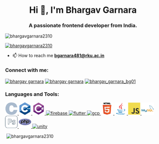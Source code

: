 <h1 align="center">Hi 👋, I'm Bhargav Garnara</h1>
<h3 align="center">A passionate frontend developer from India.</h3>

<p align="left"> <img src="https://komarev.com/ghpvc/?username=bhargavgarnara2310&label=Profile%20views&color=0e75b6&style=flat" alt="bhargavgarnara2310" /> </p>

<p align="left"> <a href="https://github.com/ryo-ma/github-profile-trophy"><img src="https://github-profile-trophy.vercel.app/?username=bhargavgarnara2310" alt="bhargavgarnara2310" /></a> </p>

- 📫 How to reach me **bgarnara481@rku.ac.in**

<h3 align="left">Connect with me:</h3>
<p align="left">
<a href="https://linkedin.com/in/bhargav garnara" target="blank"><img align="center" src="https://cdn.jsdelivr.net/npm/simple-icons@3.0.1/icons/linkedin.svg" alt="bhargav garnara" height="30" width="40" /></a>
<a href="https://fb.com/bhargav garnara" target="blank"><img align="center" src="https://cdn.jsdelivr.net/npm/simple-icons@3.0.1/icons/facebook.svg" alt="bhargav garnara" height="30" width="40" /></a>
<a href="https://instagram.com/bhargav_garnara_bg01" target="blank"><img align="center" src="https://cdn.jsdelivr.net/npm/simple-icons@3.0.1/icons/instagram.svg" alt="bhargav_garnara_bg01" height="30" width="40" /></a>
</p>

<h3 align="left">Languages and Tools:</h3>
<p align="left"> <a href="https://www.cprogramming.com/" target="_blank"> <img src="https://raw.githubusercontent.com/devicons/devicon/master/icons/c/c-original.svg" alt="c" width="40" height="40"/> </a> <a href="https://www.w3schools.com/cpp/" target="_blank"> <img src="https://raw.githubusercontent.com/devicons/devicon/master/icons/cplusplus/cplusplus-original.svg" alt="cplusplus" width="40" height="40"/> </a> <a href="https://www.w3schools.com/cs/" target="_blank"> <img src="https://raw.githubusercontent.com/devicons/devicon/master/icons/csharp/csharp-original.svg" alt="csharp" width="40" height="40"/> </a> <a href="https://firebase.google.com/" target="_blank"> <img src="https://www.vectorlogo.zone/logos/firebase/firebase-icon.svg" alt="firebase" width="40" height="40"/> </a> <a href="https://flutter.dev" target="_blank"> <img src="https://www.vectorlogo.zone/logos/flutterio/flutterio-icon.svg" alt="flutter" width="40" height="40"/> </a> <a href="https://cloud.google.com" target="_blank"> <img src="https://www.vectorlogo.zone/logos/google_cloud/google_cloud-icon.svg" alt="gcp" width="40" height="40"/> </a> <a href="https://www.w3.org/html/" target="_blank"> <img src="https://raw.githubusercontent.com/devicons/devicon/master/icons/html5/html5-original-wordmark.svg" alt="html5" width="40" height="40"/> </a> <a href="https://www.java.com" target="_blank"> <img src="https://raw.githubusercontent.com/devicons/devicon/master/icons/java/java-original.svg" alt="java" width="40" height="40"/> </a> <a href="https://developer.mozilla.org/en-US/docs/Web/JavaScript" target="_blank"> <img src="https://raw.githubusercontent.com/devicons/devicon/master/icons/javascript/javascript-original.svg" alt="javascript" width="40" height="40"/> </a> <a href="https://www.mysql.com/" target="_blank"> <img src="https://raw.githubusercontent.com/devicons/devicon/master/icons/mysql/mysql-original-wordmark.svg" alt="mysql" width="40" height="40"/> </a> <a href="https://www.photoshop.com/en" target="_blank"> <img src="https://raw.githubusercontent.com/devicons/devicon/master/icons/photoshop/photoshop-line.svg" alt="photoshop" width="40" height="40"/> </a> <a href="https://www.php.net" target="_blank"> <img src="https://raw.githubusercontent.com/devicons/devicon/master/icons/php/php-original.svg" alt="php" width="40" height="40"/> </a> <a href="https://unity.com/" target="_blank"> <img src="https://www.vectorlogo.zone/logos/unity3d/unity3d-icon.svg" alt="unity" width="40" height="40"/> </a> </p>

<p>&nbsp;<img align="center" src="https://github-readme-stats.vercel.app/api?username=bhargavgarnara2310&show_icons=true&locale=en" alt="bhargavgarnara2310" /></p>
